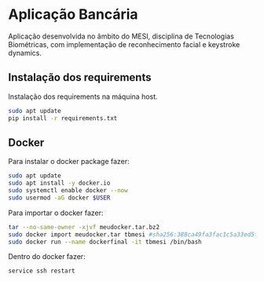 # Aplicação Bancária
 
Aplicação desenvolvida no âmbito do MESI, disciplina de Tecnologias Biométricas, com implementação de reconhecimento facial e keystroke dynamics.
 
## Instalação dos requirements
 
Instalação dos requirements na máquina host.
```bash
sudo apt update
pip install -r requirements.txt
```
 
## Docker
 
Para instalar o docker package fazer:
```bash
sudo apt update
sudo apt install -y docker.io
sudo systemctl enable docker --now
sudo usermod -aG docker $USER
````
 
Para importar o docker fazer:
```bash
tar --no-same-owner -xjvf meudocker.tar.bz2
sudo docker import meudocker.tar tbmesi #sha256:388ca49fa3fac1c5a33ed5fa8ab21fc9811cab8fdb1426dfa13b085c6bb66220
sudo docker run --name dockerfinal -it tbmesi /bin/bash 
```

Dentro do docker fazer:
```bash
service ssh restart
```
